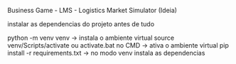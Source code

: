Business Game - LMS - Logistics Market Simulator (Ideia)


instalar as dependencias do projeto antes de tudo

python -m venv venv -> instala o ambiente virtual
source venv/Scripts/activate ou activate.bat no CMD -> ativa o ambiente virtual
pip install -r requirements.txt -> no modo venv instala as dependencias